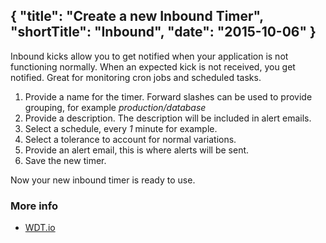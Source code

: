 {
  "title": "Create a new Inbound Timer",
  "shortTitle": "Inbound",
  "date": "2015-10-06"
}
---
Inbound kicks allow you to get notified when your application is not functioning normally. When an expected kick is not received, you get notified. Great for monitoring cron jobs and scheduled tasks.

1. Provide a name for the timer. Forward slashes can be used to provide grouping, for example *production/database*
2. Provide a description. The description will be included in alert emails.
3. Select a schedule, every *1* minute for example.
4. Select a tolerance to account for normal variations.
5. Provide an alert email, this is where alerts will be sent.
6. Save the new timer.

Now your new inbound timer is ready to use.


### More info

- [WDT.io](https://wdt.io)

